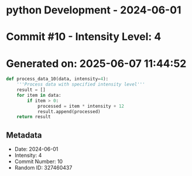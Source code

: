 ﻿# python Development - 2024-06-01
# Commit #10 - Intensity Level: 4
# Generated on: 2025-06-07 11:44:52
```python
def process_data_10(data, intensity=4):
    '''Process data with specified intensity level'''
    result = []
    for item in data:
        if item > 0:
            processed = item * intensity + 12
            result.append(processed)
    return result
```
## Metadata
- Date: 2024-06-01
- Intensity: 4
- Commit Number: 10
- Random ID: 327460437
